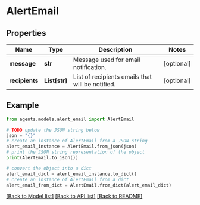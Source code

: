 # AlertEmail


## Properties

Name | Type | Description | Notes
------------ | ------------- | ------------- | -------------
**message** | **str** | Message used for email notification. | [optional] 
**recipients** | **List[str]** | List of recipients emails that will be notified. | [optional] 

## Example

```python
from agents.models.alert_email import AlertEmail

# TODO update the JSON string below
json = "{}"
# create an instance of AlertEmail from a JSON string
alert_email_instance = AlertEmail.from_json(json)
# print the JSON string representation of the object
print(AlertEmail.to_json())

# convert the object into a dict
alert_email_dict = alert_email_instance.to_dict()
# create an instance of AlertEmail from a dict
alert_email_from_dict = AlertEmail.from_dict(alert_email_dict)
```
[[Back to Model list]](../README.md#documentation-for-models) [[Back to API list]](../README.md#documentation-for-api-endpoints) [[Back to README]](../README.md)


